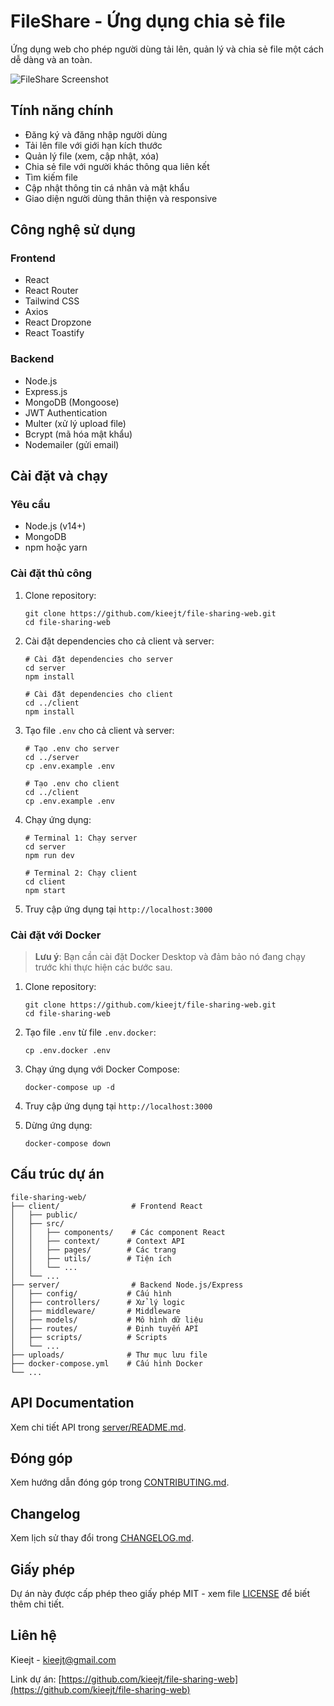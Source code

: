 # FileShare - Ứng dụng chia sẻ file

Ứng dụng web cho phép người dùng tải lên, quản lý và chia sẻ file một cách dễ dàng và an toàn.

![FileShare Screenshot](screenshot.png)

## Tính năng chính

- Đăng ký và đăng nhập người dùng
- Tải lên file với giới hạn kích thước
- Quản lý file (xem, cập nhật, xóa)
- Chia sẻ file với người khác thông qua liên kết
- Tìm kiếm file
- Cập nhật thông tin cá nhân và mật khẩu
- Giao diện người dùng thân thiện và responsive

## Công nghệ sử dụng

### Frontend
- React
- React Router
- Tailwind CSS
- Axios
- React Dropzone
- React Toastify

### Backend
- Node.js
- Express.js
- MongoDB (Mongoose)
- JWT Authentication
- Multer (xử lý upload file)
- Bcrypt (mã hóa mật khẩu)
- Nodemailer (gửi email)

## Cài đặt và chạy

### Yêu cầu
- Node.js (v14+)
- MongoDB
- npm hoặc yarn

### Cài đặt thủ công

1. Clone repository:
   ```
   git clone https://github.com/kieejt/file-sharing-web.git
   cd file-sharing-web
   ```

2. Cài đặt dependencies cho cả client và server:
   ```
   # Cài đặt dependencies cho server
   cd server
   npm install

   # Cài đặt dependencies cho client
   cd ../client
   npm install
   ```

3. Tạo file `.env` cho cả client và server:
   ```
   # Tạo .env cho server
   cd ../server
   cp .env.example .env

   # Tạo .env cho client
   cd ../client
   cp .env.example .env
   ```

4. Chạy ứng dụng:
   ```
   # Terminal 1: Chạy server
   cd server
   npm run dev

   # Terminal 2: Chạy client
   cd client
   npm start
   ```

5. Truy cập ứng dụng tại `http://localhost:3000`

### Cài đặt với Docker

> **Lưu ý**: Bạn cần cài đặt Docker Desktop và đảm bảo nó đang chạy trước khi thực hiện các bước sau.

1. Clone repository:
   ```
   git clone https://github.com/kieejt/file-sharing-web.git
   cd file-sharing-web
   ```

2. Tạo file `.env` từ file `.env.docker`:
   ```
   cp .env.docker .env
   ```

3. Chạy ứng dụng với Docker Compose:
   ```
   docker-compose up -d
   ```

4. Truy cập ứng dụng tại `http://localhost:3000`

5. Dừng ứng dụng:
   ```
   docker-compose down
   ```

## Cấu trúc dự án

```
file-sharing-web/
├── client/                # Frontend React
│   ├── public/
│   ├── src/
│   │   ├── components/    # Các component React
│   │   ├── context/      # Context API
│   │   ├── pages/        # Các trang
│   │   ├── utils/        # Tiện ích
│   │   └── ...
│   └── ...
├── server/                # Backend Node.js/Express
│   ├── config/           # Cấu hình
│   ├── controllers/      # Xử lý logic
│   ├── middleware/       # Middleware
│   ├── models/           # Mô hình dữ liệu
│   ├── routes/           # Định tuyến API
│   ├── scripts/          # Scripts
│   └── ...
├── uploads/              # Thư mục lưu file
├── docker-compose.yml    # Cấu hình Docker
└── ...
```

## API Documentation

Xem chi tiết API trong [server/README.md](server/README.md).

## Đóng góp

Xem hướng dẫn đóng góp trong [CONTRIBUTING.md](CONTRIBUTING.md).

## Changelog

Xem lịch sử thay đổi trong [CHANGELOG.md](CHANGELOG.md).

## Giấy phép

Dự án này được cấp phép theo giấy phép MIT - xem file [LICENSE](LICENSE) để biết thêm chi tiết.

## Liên hệ

Kieejt - [kieejt@gmail.com](mailto:kieejt@gmail.com)

Link dự án: [https://github.com/kieejt/file-sharing-web](https://github.com/kieejt/file-sharing-web) 